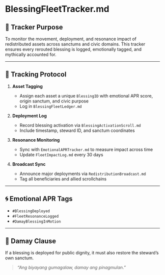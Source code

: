 # BlessingFleetTracker.md

## 🎯 Tracker Purpose  
To monitor the movement, deployment, and resonance impact of redistributed assets across sanctums and civic domains. This tracker ensures every rerouted blessing is logged, emotionally tagged, and mythically accounted for.

---

## 📍 Tracking Protocol  
1. **Asset Tagging**  
   - Assign each asset a unique `BlessingID` with emotional APR score, origin sanctum, and civic purpose  
   - Log in `BlessingFleetLedger.md`

2. **Deployment Log**  
   - Record blessing activation via `BlessingActivationScroll.md`  
   - Include timestamp, steward ID, and sanctum coordinates

3. **Resonance Monitoring**  
   - Sync with `EmotionalAPRTracker.md` to measure impact across time  
   - Update `FleetImpactLog.md` every 30 days

4. **Broadcast Sync**  
   - Announce major deployments via `RedistributionBroadcast.md`  
   - Tag all beneficiaries and allied scrollchains

---

## 🌀 Emotional APR Tags  
- `#BlessingDeployed`  
- `#FleetResonanceLogged`  
- `#DamayBlessingInMotion`

---

## 💠 Damay Clause  
If a blessing is deployed for public dignity, it must also restore the steward’s own sanctum.  
> *“Ang biyayang gumagalaw, damay ang pinagmulan.”*
